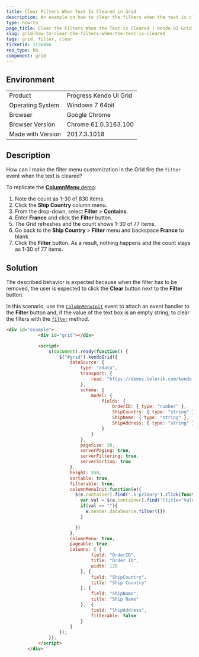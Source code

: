 ```yaml
---
title: Clear Filters When Text Is Cleared in Grid
description: An example on how to clear the filters when the text is cleared in a Kendo UI Grid.
type: how-to
page_title: Clear the Filters When the Text is Cleared | Kendo UI Grid
slug: grid-how-to-clear-the-filters-when-the-text-is-cleared
tags: grid, filter, clear
ticketid: 1136856
res_type: kb
component: grid
---
```


## Environment

<table>
 <tr>
  <td>Product</td>
  <td>Progress Kendo UI Grid</td>
 </tr>
 <tr>
  <td>Operating System</td>
  <td>Windows 7 64bit</td>
 </tr>
 <tr>
  <td>Browser</td>
  <td>Google Chrome</td>
 </tr>
 <tr>
  <td>Browser Version</td>
  <td>Chrome 61.0.3163.100</td>
 </tr> <tr>
  <td>Made with Version</td>
  <td>2017.3.1018</td>
 </tr></table>


## Description

How can I make the filter menu customization in the Grid fire the `filter` event when the text is cleared?

To replicate the [**ColumnMenu** demo](http://demos.telerik.com/kendo-ui/grid/column-menu):

1. Note the count as 1-30 of 830 items.
1. Click the **Ship Country** column menu.
1. From the drop-down, select **Filter** > **Contains**.
1. Enter **France** and click the **Filter** button.
1. The Grid refreshes and the count shows 1-30 of 77 items.
1. Go back to the **Ship Country** > **Filter** menu and backspace **France** to blank.
1. Click the **Filter** button. As a result, nothing happens and the count stays as 1-30 of 77 items.

## Solution

The described behavior is expected because when the filter has to be removed, the user is expected to click the **Clear** button next to the **Filter** button.

In this scenario, use the [`ColumnMenuInit`](https://docs.telerik.com/kendo-ui/api/javascript/ui/grid/events/columnmenuinit) event to attach an event handler to the **Filter** button and, if the value of the text box is an empty string, to clear the filters with the [`filter`](https://docs.telerik.com/kendo-ui/api/javascript/data/datasource/methods/filter) method.

```html
<div id="example">
            <div id="grid"></div>

            <script>
                $(document).ready(function() {
                    $("#grid").kendoGrid({
                        dataSource: {
                            type: "odata",
                            transport: {
                                read: "https://demos.telerik.com/kendo-ui/service/Northwind.svc/Orders"
                            },
                            schema: {
                                model: {
                                    fields: {
                                        OrderID: { type: "number" },
                                        ShipCountry: { type: "string" },
                                        ShipName: { type: "string" },
                                        ShipAddress: { type: "string" }
                                    }
                                }
                            },
                            pageSize: 30,
                            serverPaging: true,
                            serverFiltering: true,
                            serverSorting: true
                        },
                        height: 550,
                        sortable: true,
                        filterable: true,
                      	columnMenuInit:function(e){
                          $(e.container).find('.k-primary').click(function(event){
                          	var val = $(e.container).find('[title="Value"]').val()
                            if(val == ""){
                              e.sender.dataSource.filter({})
                            }

                          })
                        },
                        columnMenu: true,
                        pageable: true,
                        columns: [ {
                                field: "OrderID",
                                title: "Order ID",
                                width: 120
                            }, {
                                field: "ShipCountry",
                                title: "Ship Country"
                            }, {
                                field: "ShipName",
                                title: "Ship Name"
                            },  {
                                field: "ShipAddress",
                                filterable: false
                            }
                        ]
                    });
                });
            </script>
        </div>
```

